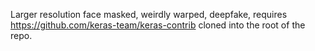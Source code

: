 Larger resolution face masked, weirdly warped, deepfake, requires https://github.com/keras-team/keras-contrib cloned into the root of the repo.
